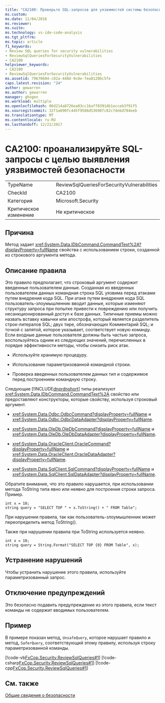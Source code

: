 ```yaml
---
title: "CA2100: Проверьте SQL-запросов для уязвимостей системы безопасности | Документы Microsoft"
ms.custom: 
ms.date: 11/04/2016
ms.reviewer: 
ms.suite: 
ms.technology: vs-ide-code-analysis
ms.tgt_pltfrm: 
ms.topic: article
f1_keywords:
- Review SQL queries for security vulnerabilities
- ReviewSqlQueriesForSecurityVulnerabilities
- CA2100
helpviewer_keywords:
- CA2100
- ReviewSqlQueriesForSecurityVulnerabilities
ms.assetid: 79670604-c02a-448d-9c0e-7ea0120bc5fe
caps.latest.revision: "24"
author: gewarren
ms.author: gewarren
manager: ghogen
ms.workload: multiple
ms.openlocfilehash: 06d214a8726ea03cc16aff8391db1acceb3f91f5
ms.sourcegitcommit: 32f1a690fc445f9586d53698fc82c7debd784eeb
ms.translationtype: MT
ms.contentlocale: ru-RU
ms.lasthandoff: 12/22/2017
---
```

# <a name="ca2100-review-sql-queries-for-security-vulnerabilities"></a>CA2100: проанализируйте SQL-запросы с целью выявления уязвимостей безопасности
|||  
|-|-|  
|TypeName|ReviewSqlQueriesForSecurityVulnerabilities|  
|CheckId|CA2100|  
|Категория|Microsoft.Security|  
|Критическое изменение|Не критическое|  
  
## <a name="cause"></a>Причина  
 Метод задает <xref:System.Data.IDbCommand.CommandText%2A?displayProperty=fullName> свойства с использованием строки, созданной из строкового аргумента метода.  
  
## <a name="rule-description"></a>Описание правила  
 Это правило предполагает, что строковый аргумент содержит введенные пользователем данные. Созданная из введенных пользователем данных командная строка SQL уязвима перед атаками путем внедрения кода SQL. При атаке путем внедрения кода SQL пользователь-злоумышленник вводит данные, которые изменяют структуру запроса при попытке привести к повреждению или получить несанкционированный доступ к базе данных. Типичные приемы можно назвать вставку кавычки или апострофа, который является разделитель строк-литералов SQL; двух тире, обозначающих Комментарий SQL; и точкой с запятой, которое указывает, соответствует новую команду. Если входные данные пользователя должны быть частью запроса, воспользуйтесь одним из следующих значений, перечисленных в порядке эффективности методы, чтобы снизить риск атак.  
  
-   Используйте хранимую процедуру.  
  
-   Использование параметризованной командной строки.  
  
-   Проверка введенных пользователем данных тип и содержимое перед построением командную строку.  
  
 Следующие [!INCLUDE[dnprdnshort](../code-quality/includes/dnprdnshort_md.md)] типы реализуют <xref:System.Data.IDbCommand.CommandText%2A> свойство или предоставляют конструкторы, которые свойству, используя строковый аргумент.  
  
-   <xref:System.Data.Odbc.OdbcCommand?displayProperty=fullName> и <xref:System.Data.Odbc.OdbcDataAdapter?displayProperty=fullName>.  
  
-   <xref:System.Data.OleDb.OleDbCommand?displayProperty=fullName> и <xref:System.Data.OleDb.OleDbDataAdapter?displayProperty=fullName>.  
  
-   <xref:System.Data.OracleClient.OracleCommand?displayProperty=fullName> и <xref:System.Data.OracleClient.OracleDataAdapter?displayProperty=fullName>.  
  
-   <xref:System.Data.SqlClient.SqlCommand?displayProperty=fullName> и <xref:System.Data.SqlClient.SqlDataAdapter?displayProperty=fullName>.  
  
 Обратите внимание, что это правило нарушается, при использовании метода ToString типа явно или неявно для построения строки запроса. Пример.  
  
```  
int x = 10;  
string query = "SELECT TOP " + x.ToString() + " FROM Table";  
```  
  
 При нарушении правила, так как пользователь-злоумышленник может переопределить метод ToString().  
  
 Также при нарушении правила при ToString используется неявно.  
  
```  
int x = 10;  
string query = String.Format("SELECT TOP {0} FROM Table", x);  
```  
  
## <a name="how-to-fix-violations"></a>Устранение нарушений  
 Чтобы устранить нарушение этого правила, используйте параметризованный запрос.  
  
## <a name="when-to-suppress-warnings"></a>Отключение предупреждений  
 Это безопасно подавить предупреждение из этого правила, если текст команды не содержит вводимых пользователем.  
  
## <a name="example"></a>Пример  
 В примере показан метод, `UnsafeQuery`, которое нарушает правило и метод, `SaferQuery`, соответствующий этому правилу, используя строку параметризованной команды.  
  
 [!code-vb[FxCop.Security.ReviewSqlQueries#1](../code-quality/codesnippet/VisualBasic/ca2100-review-sql-queries-for-security-vulnerabilities_1.vb)]
 [!code-csharp[FxCop.Security.ReviewSqlQueries#1](../code-quality/codesnippet/CSharp/ca2100-review-sql-queries-for-security-vulnerabilities_1.cs)]
 [!code-cpp[FxCop.Security.ReviewSqlQueries#1](../code-quality/codesnippet/CPP/ca2100-review-sql-queries-for-security-vulnerabilities_1.cpp)]  
  
## <a name="see-also"></a>См. также  
 [Общие сведения о безопасности](/dotnet/framework/data/adonet/security-overview)